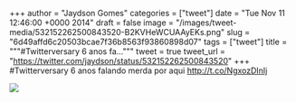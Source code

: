
+++
author = "Jaydson Gomes"
categories = ["tweet"]
date = "Tue Nov 11 12:46:00 +0000 2014"
draft = false
image = "/images/tweet-media/532152262500843520-B2KVHeWCUAAyEKs.png"
slug = "6d49affd6c20503bcae7f36b8563f93860898d07"
tags = ["tweet"]
title = """#Twitterversary 6 anos fa..."""
tweet = true
tweet_url = "https://twitter.com/jaydson/status/532152262500843520"
+++
#Twitterversary 6 anos falando merda por aqui http://t.co/NgxozDInIj

![](/images/tweet-media/532152262500843520-B2KVHeWCUAAyEKs.png)